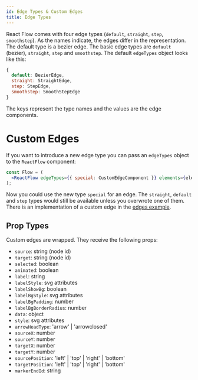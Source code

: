 ```yaml
---
id: Edge Types & Custom Edges
title: Edge Types
---
```


React Flow comes with four edge types (`default`, `straight`, `step`, `smoothstep`). As the names indicate, the edges differ in the representation. The default type is a bezier edge.
The basic edge types are `default` (bezier), `straight`, `step` and `smoothstep`. The default `edgeTypes` object looks like this:

```javascript
{
  default: BezierEdge,
  straight: StraightEdge,
  step: StepEdge,
  smoothstep: SmoothStepEdge
}
```

The keys represent the type names and the values are the edge components.

# Custom Edges

If you want to introduce a new edge type you can pass an `edgeTypes` object to the `ReactFlow` component:

```jsx
const Flow = (
  <ReactFlow edgeTypes={{ special: CustomEdgeComponent }} elements={elements} />
);
```

Now you could use the new type `special` for an edge.
The `straight`, `default` and `step` types would still be available unless you overwrote one of them.
There is an implementation of a custom edge in the [edges example](/examples/edges/).

## Prop Types

Custom edges are wrapped. They receive the following props:

- `source`: string (node id)
- `target`: string (node id)
- `selected`: boolean
- `animated`: boolean
- `label`: string
- `labelStyle`: svg attributes
- `labelShowBg`: boolean
- `labelBgStyle`: svg attributes
- `labelBgPadding`: number
- `labelBgBorderRadius`: number
- `data`: object
- `style`: svg attributes
- `arrowHeadType`: 'arrow' | 'arrowclosed'
- `sourceX`: number
- `sourceY`: number
- `targetX`: number
- `targetY`: number
- `sourcePosition`: 'left' | 'top' | 'right' | 'bottom'
- `targetPosition`: 'left' | 'top' | 'right' | 'bottom'
- `markerEndId`: string
